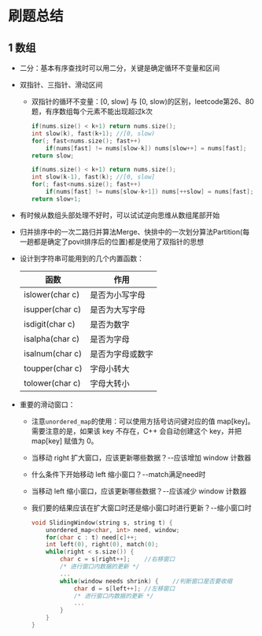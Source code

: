 # 刷题总结

## 1 数组

- 二分：基本有序查找时可以用二分，关键是确定循环不变量和区间
- 双指针、三指针、滑动区间
  - 双指针的循环不变量：[0, slow] 与 [0, slow)的区别，leetcode第26、80题，有序数组每个元素不能出现超过k次

    ```cpp
    if(nums.size() < k+1) return nums.size();
    int slow(k), fast(k+1); //[0, slow)
    for(; fast<nums.size(); fast++)
        if(nums[fast] != nums[slow-k]) nums[slow++] = nums[fast];
    return slow;

    if(nums.size() < k+1) return nums.size();
    int slow(k-1), fast(k); //[0, slow]
    for(; fast<nums.size(); fast++)
        if(nums[fast] != nums[slow-k+1]) nums[++slow] = nums[fast];
    return slow+1;
    ```

- 有时候从数组头部处理不好时，可以试试逆向思维从数组尾部开始
- 归并排序中的一次二路归并算法Merge、快排中的一次划分算法Partition(每一趟都是确定了povit排序后的位置)都是使用了双指针的思想
- 设计到字符串可能用到的几个内置函数：

    |函数|作用|
    |-|-|
    |islower(char c)|是否为小写字母|
    |isupper(char c)|是否为大写字母|
    |isdigit(char c)|是否为数字|
    |isalpha(char c)|是否为字母|
    |isalnum(char c)|是否为字母或数字|
    |toupper(char c)|字母小转大|
    |tolower(char c)|字母大转小|

- 重要的滑动窗口：
  - 注意`unordered_map`的使用：可以使用方括号访问键对应的值 map[key]。需要注意的是，如果该 key 不存在，C++ 会自动创建这个 key，并把 map[key] 赋值为 0。
  - 当移动 right 扩大窗口，应该更新哪些数据？--应该增加 window 计数器
  - 什么条件下开始移动 left 缩小窗口？--match满足need时
  - 当移动 left 缩小窗口，应该更新哪些数据？--应该减少 window 计数器
  - 我们要的结果应该在扩大窗口时还是缩小窗口时进行更新？--缩小窗口时

    ```cpp
    void SlidingWindow(string s, string t) {
        unordered_map<char, int> need, window;
        for(char c : t) need[c]++;
        int left(0), right(0), match(0);
        while(right < s.size()) {
            char c = s[right++];    //右移窗口
            /* 进行窗口内数据的更新 */
            ...
            while(window needs shrink) {    //判断窗口是否要收缩
                char d = s[left++]; //左移窗口
                /* 进行窗口内数据的更新 */
                ...
            }
        }
    }
    ```

